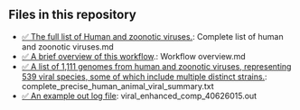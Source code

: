 ## Files in this repository
- [✅ The full list of Human and zoonotic viruses.](https://github.com/pengsihua2023/wastewater_viral_detection/blob/main/Complete%20list%20of%20human%20and%20zoonotic%20viruses.md): Complete list of human and zoonotic viruses.md 
- [✅ A brief overview of this workflow](https://github.com/pengsihua2023/wastewater_viral_detection/blob/main/Workflow%20overview.md).: Workflow overview.md
- [✅ A list of 1,111 genomes from human and zoonotic viruses, representing 539 viral species, some of which include multiple distinct strains.](https://github.com/pengsihua2023/wastewater_viral_detection/blob/main/complete_precise_human_animal_viral_summary.txt): complete_precise_human_animal_viral_summary.txt
- [✅ An example out log file](https://github.com/pengsihua2023/wastewater_viral_detection/blob/main/viral_enhanced_comp_40626015.out): viral_enhanced_comp_40626015.out
